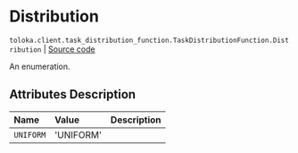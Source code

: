 # Distribution
`toloka.client.task_distribution_function.TaskDistributionFunction.Distribution` | [Source code](https://github.com/Toloka/toloka-kit/blob/v1.1.2/src/client/task_distribution_function.py#L32)

An enumeration.

## Attributes Description

| Name | Value | Description |
| :------| :-----------| :----------| 
`UNIFORM`|'UNIFORM'|
